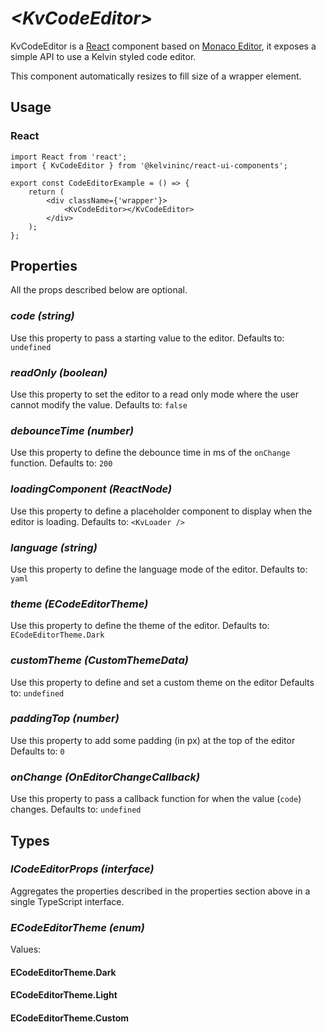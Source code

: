 # _<KvCodeEditor\>_

KvCodeEditor is a [React](https://reactjs.org/) component based on [Monaco Editor](https://microsoft.github.io/monaco-editor/), it exposes a simple API to use a Kelvin styled code editor.

This component automatically resizes to fill size of a wrapper element.

## Usage

### React

```tsx
import React from 'react';
import { KvCodeEditor } from '@kelvininc/react-ui-components';

export const CodeEditorExample = () => {
	return (
		<div className={'wrapper'}>
			<KvCodeEditor></KvCodeEditor>
		</div>
	);
};
```

## Properties
All the props described below are optional.

### _code (string)_
Use this property to pass a starting value to the editor.
Defaults to: `undefined`

### _readOnly (boolean)_
Use this property to set the editor to a read only mode where the user cannot modify the value.
Defaults to: `false`

### _debounceTime (number)_
Use this property to define the debounce time in ms of the `onChange` function.
Defaults to: `200`

### _loadingComponent (ReactNode)_
Use this property to define a placeholder component to display when the editor is loading.
Defaults to: `<KvLoader />`

### _language (string)_
Use this property to define the language mode of the editor.
Defaults to: `yaml`

### _theme (ECodeEditorTheme)_
Use this property to define the theme of the editor.
Defaults to: `ECodeEditorTheme.Dark`

### _customTheme (CustomThemeData)_
Use this property to define and set a custom theme on the editor
Defaults to: `undefined`

### _paddingTop (number)_
Use this property to add some padding (in px) at the top of the editor
Defaults to: `0`

### _onChange (OnEditorChangeCallback)_
Use this property to pass a callback function for when the value (`code`) changes.
Defaults to: `undefined`

## Types

### _ICodeEditorProps (interface)_
Aggregates the properties described in the properties section above in a single TypeScript interface.

### _ECodeEditorTheme (enum)_
Values:

#### ECodeEditorTheme.Dark
#### ECodeEditorTheme.Light
#### ECodeEditorTheme.Custom
